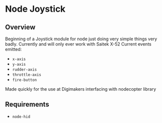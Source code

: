 # Node Joystick
## Overview
Beginning of a Joystick module for node just doing very simple things very badly.
Currently and will only ever work with Saitek X-52
Current events emitted:
* `x-axis`
* `y-axis`
* `rudder-axis`
* `throttle-axis`
* `fire-button`

Made quickly for the use at Digimakers interfacing with nodecopter library

## Requirements
* `node-hid`


